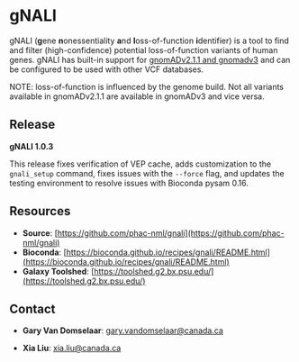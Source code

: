 # gNALI #

gNALI (**g**ene **n**onessentiality **a**nd **l**oss-of-function **i**dentifier) is a tool to find and filter (high-confidence) 
potential loss-of-function variants of human genes. gNALI has built-in support for [gnomADv2.1.1 and gnomadv3](https://gnomad.broadinstitute.org/) 
and can be configured to be used with other VCF databases.

NOTE: loss-of-function is influenced by the genome build. Not all variants available in gnomADv2.1.1 are
available in gnomADv3 and vice versa.

## Release ##

**gNALI 1.0.3**

This release fixes verification of VEP cache, adds customization to the `gnali_setup` command, fixes issues with the `--force` flag, and updates the testing environment to resolve issues with Bioconda pysam 0.16.


## Resources ##

* **Source**: [https://github.com/phac-nml/gnali](https://github.com/phac-nml/gnali)
* **Bioconda**: [https://bioconda.github.io/recipes/gnali/README.html](https://bioconda.github.io/recipes/gnali/README.html)
* **Galaxy Toolshed**: [https://toolshed.g2.bx.psu.edu/](https://toolshed.g2.bx.psu.edu/)

## Contact ##

* **Gary Van Domselaar**: gary.vandomselaar@canada.ca

* **Xia Liu**: xia.liu@canada.ca
